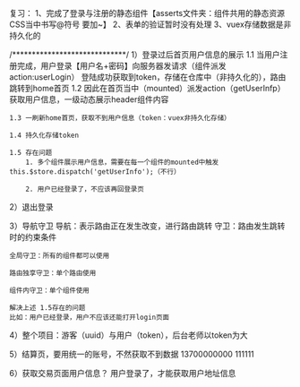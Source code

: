 复习：
    1、完成了登录与注册的静态组件【asserts文件夹：组件共用的静态资源 CSS当中书写@符号 要加~】
    2、表单的验证暂时没有处理
    3、vuex存储数据是非持久化的

/*****************************/
1）登录过后首页用户信息的展示
    1.1 当用户注册完成，用户登录【用户名+密码】向服务器发请求（组件派发action:userLogin）
        登陆成功获取到token，存储在仓库中（非持久化的），路由跳转到home首页
    1.2 因此在首页当中（mounted）派发action（getUserInfp）获取用户信息，一级动态展示header组件内容

    1.3 一刷新home首页，获取不到用户信息（token：vuex非持久化存储）

    1.4 持久化存储token

    1.5 存在问题
        1. 多个组件展示用户信息，需要在每一个组件的mounted中触发 this.$store.dispatch('getUserInfo');（不行）
        
        2. 用户已经登录了，不应该再回登录页

2）退出登录

3）导航守卫
    导航：表示路由正在发生改变，进行路由跳转
    守卫：路由发生跳转时的约束条件

    全局守卫：所有的组件都可以使用

    路由独享守卫：单个路由使用

    组件内守卫：单个组件使用
        
    解决上述 1.5存在的问题
    比如：用户已经登录，用户不应该还能打开login页面

4）整个项目：游客（uuid）与用户（token），后台老师以token为大

5）结算页，要用统一的账号，不然获取不到数据
    13700000000 111111

6）获取交易页面用户信息？
    用户登录了，才能获取用户地址信息